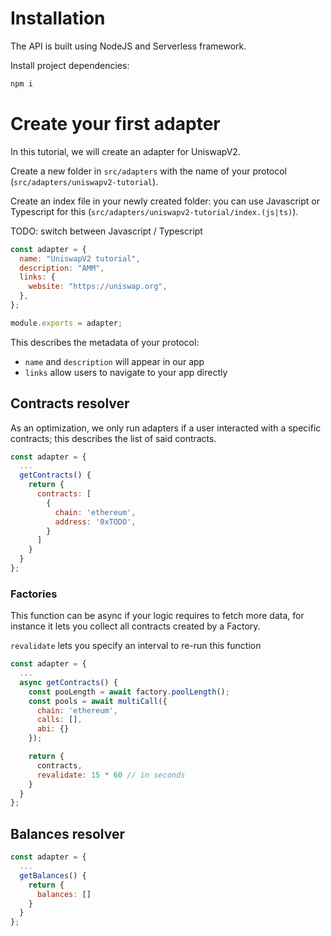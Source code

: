 # Installation

The API is built using NodeJS and Serverless framework.

Install project dependencies:

```sh
npm i
```

# Create your first adapter

In this tutorial, we will create an adapter for UniswapV2.

Create a new folder in `src/adapters` with the name of your protocol (`src/adapters/uniswapv2-tutorial`).

Create an index file in your newly created folder: you can use Javascript or Typescript for this (`src/adapters/uniswapv2-tutorial/index.(js|ts)`).

TODO: switch between Javascript / Typescript

```javascript
const adapter = {
  name: "UniswapV2 tutorial",
  description: "AMM",
  links: {
    website: "https://uniswap.org",
  },
};

module.exports = adapter;
```

This describes the metadata of your protocol:

- `name` and `description` will appear in our app
- `links` allow users to navigate to your app directly

## Contracts resolver

As an optimization, we only run adapters if a user interacted with a specific contracts; this describes the list of said contracts.

```javascript
const adapter = {
  ...
  getContracts() {
    return {
      contracts: [
        {
          chain: 'ethereum',
          address: '0xTODO',
        }
      ]
    }
  }
};
```

### Factories

This function can be async if your logic requires to fetch more data, for instance it lets you collect all contracts created by a Factory.

`revalidate` lets you specify an interval to re-run this function

```javascript
const adapter = {
  ...
  async getContracts() {
    const pooLength = await factory.poolLength();
    const pools = await multiCall({
      chain: 'ethereum',
      calls: [],
      abi: {}
    });

    return {
      contracts,
      revalidate: 15 * 60 // in seconds
    }
  }
};
```

## Balances resolver

```javascript
const adapter = {
  ...
  getBalances() {
    return {
      balances: []
    }
  }
};
```